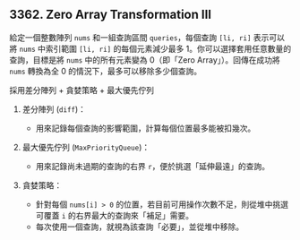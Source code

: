 ## 3362. Zero Array Transformation III

給定一個整數陣列 `nums` 和一組查詢區間 `queries`，每個查詢 `[li, ri]` 表示可以將 `nums` 中索引範圍 `[li, ri]` 的每個元素減少最多 1。你可以選擇套用任意數量的查詢，目標是將 `nums` 中的所有元素變為 0（即「Zero Array」）。回傳在成功將 `nums` 轉換為全 0 的情況下，最多可以移除多少個查詢。

採用差分陣列 + 貪婪策略 + 最大優先佇列

1. 差分陣列 (`diff`)：
   - 用來記錄每個查詢的影響範圍，計算每個位置最多能被扣幾次。

2. 最大優先佇列 (`MaxPriorityQueue`)：
   - 用來記錄尚未過期的查詢的右界 `r`，便於挑選「延伸最遠」的查詢。

3. 貪婪策略：
   - 針對每個 `nums[i] > 0` 的位置，若目前可用操作次數不足，則從堆中挑選可覆蓋 `i` 的右界最大的查詢來「補足」需要。
   - 每次使用一個查詢，就視為該查詢「必要」，並從堆中移除。

